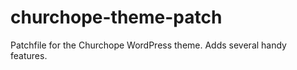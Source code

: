 churchope-theme-patch
=====================

Patchfile for the Churchope WordPress theme.  Adds several handy features.

